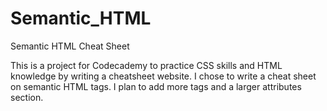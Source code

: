 # Semantic_HTML
Semantic HTML Cheat Sheet

This is a project for Codecademy to practice CSS skills and HTML knowledge by writing a cheatsheet website. 
I chose to write a cheat sheet on semantic HTML tags. I plan to add more tags and a larger attributes section. 

